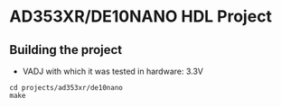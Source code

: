 <!-- no_build_example, no_dts, no_no_os -->

# AD353XR/DE10NANO HDL Project

## Building the project

- VADJ with which it was tested in hardware: 3.3V

```
cd projects/ad353xr/de10nano
make
```

